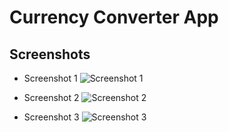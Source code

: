 # Currency Converter App

## Screenshots

   - Screenshot 1
     ![Screenshot 1](screenshots/screenshot1.png)

   - Screenshot 2
     ![Screenshot 2](screenshots/screenshot2.png)

   - Screenshot 3
     ![Screenshot 3](screenshots/screenshot3.png)
